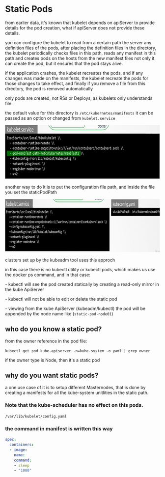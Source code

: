 # Static Pods

from earlier data, it's known that kubelet depends on apiServer to provide details for the pod creation, what if apiServer does not provide these details.

you can configure the kubelet to read from a certain path the server any definition files of the pods, after placing the definition files in the directory, the kubelet periodically checks files in this path, reads any manifest in this path and creates pods on the hosts from the new manifest files not only it can create the pod, but it ensures that the pod stays alive.

if the application crashes, the kubelet recreates the pods, and if any changes was made on the manifests, the kubelet recreate the pods for those changes to take effect, and finally if you remove a file from this directory, the pod is removed automatically

only pods are created, not RSs or Deploys, as kubelets only understands file.

the default value for this directory is `/etc/kubernetes/manifests` it can be passed as an option or changed from `kubelet.service`

<img src="../../_resources/fc8f0c5862efd87d95942f4a8618e814.png" alt="fc8f0c5862efd87d95942f4a8618e814.png" width="768" height="176" class="jop-noMdConv">

another way to do it is to put the configuration file path, and inside the file you set the staticPodPath

<img src="../../_resources/fee729cc1937e47d52a6027ce7924846.png" alt="fee729cc1937e47d52a6027ce7924846.png" width="859" height="173" class="jop-noMdConv">

clusters set up by the kubeadm tool uses this approch

in this case there is no kubectl utility or kubectl pods, which makes us use the docker ps command, and in that case:

\- kubectl will see the pod created statically by creating a read-only mirror in the kube ApiServer

\- kubectl will not be able to edit or delete the static pod

\- viewing from the kube ApiServer (kubeadm/kubectl) the pod will be appended by the node name like (`static-pod-node01`)

## who do you know a static pod?

from the owner reference in the pod file:

`kubectl get pod kube-apiserver -n=kube-system -o yaml | grep owner `

if the owner type is Node, then it's a static pod

## why do you want static pods?

a one use case of it is to setup different Masternodes, that is done by creating a manifests for all the kube-system unitlities in the static path.

### Note that the kube-scheduler has no effect on this pods.

`/var/lib/kubelet/config.yaml`

### the command in manifest is written this way

```YAML
spec:
  containers:
  - image:
    name:
    command:
    - sleep
    - "1000"
```
